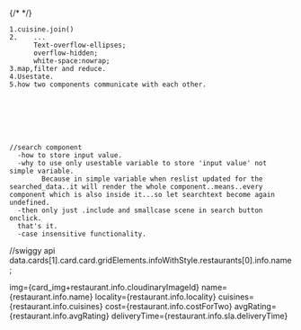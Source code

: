   {/* <Card name={resData[0].info.name}/>
        <Card name={resData[1].info.name}/>
        <Card name={resData[2].info.name}/>
        <Card name={resData[3].info.name}/>
        <Card name={resData[4].info.name}/>
        <Card name={resData[5].info.name}/>
        <Card name={resData[6].info.name}/>
        <Card name={resData[7].info.name}/>
        <Card name={resData[8].info.name}/>
        <Card name={resData[9].info.name}/>
        <Card name={resData[10].info.name}/>
        <Card name={resData[11].info.name}/>
        <Card name={resData[12].info.name}/> */}



    1.cuisine.join()
    2.    ...
          Text-overflow-ellipses;
          overflow-hidden;
          white-space:nowrap;
    3.map,filter and reduce.
    4.Usestate.
    5.how two components communicate with each other.







    //search component
      -how to store input value.
      -why to use only usestable variable to store 'input value' not simple variable.
            Because in simple variable when reslist updated for the searched_data..it will render the whole component..means..every component which is also inside it...so let searchtext become again undefined.
      -then only just .include and smallcase scene in search button onclick.
      that's it. 
      -case insensitive functionality.


//swiggy api
data.cards[1].card.card.gridElements.infoWithStyle.restaurants[0].info.name;


 img={card_img+restaurant.info.cloudinaryImageId} name={restaurant.info.name} locality={restaurant.info.locality} cuisines={restaurant.info.cuisines} cost={restaurant.info.costForTwo} avgRating={restaurant.info.avgRating} deliveryTime={restaurant.info.sla.deliveryTime}